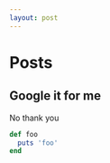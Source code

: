 ```yaml
---
layout: post
---
```


# Posts

## Google it for me

No thank you

```ruby
def foo
  puts 'foo'
end
```
